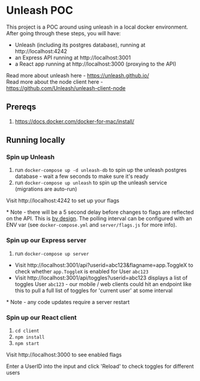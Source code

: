 # Unleash POC

This project is a POC around using unleash in a local docker environment. After
going through these steps, you will have:

- Unleash (including its postgres database), running at http://localhost:4242
- an Express API running at http://localhost:3001
- a React app running at http://localhost:3000 (proxying to the API)

Read more about unleash here - https://unleash.github.io/  
Read more about the node client here - https://github.com/Unleash/unleash-client-node

## Prereqs

1. https://docs.docker.com/docker-for-mac/install/

## Running locally

### Spin up Unleash

1. run `docker-compose up -d unleash-db` to spin up the unleash postgres
   database - wait a few seconds to make sure it's ready
1. run `docker-compose up unleash` to spin up the unleash service (migrations
   are auto-run)

Visit http://localhost:4242 to set up your flags

\* Note - there will be a 5 second delay before changes to flags are reflected
on the API. This is [by
design](https://www.unleash-hosted.com/articles/our-unique-architecture). The
polling interval can be configured with an ENV var (see `docker-compose.yml`
and `server/flags.js` for more info).

### Spin up our Express server

1. run `docker-compose up server`

- Visit http://localhost:3001/api?userid=abc123&flagname=app.ToggleX to check
  whether `app.ToggleX` is enabled for User `abc123`
- Visit http://localhost:3001/api/toggles?userid=abc123 displays a list of
  toggles User `abc123` - our mobile / web clients could hit an endpoint like
  this to pull a full list of toggles for 'current user' at some interval

\* Note - any code updates require a server restart

### Spin up our React client

1. `cd client`
1. `npm install`
1. `npm start`

Visit http://localhost:3000 to see enabled flags

Enter a UserID into the input and click 'Reload' to check toggles for different
users

